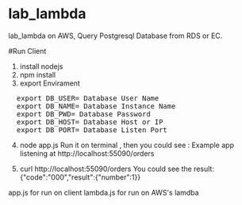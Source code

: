 # lab_lambda
lab_lambda on AWS, Query Postgresql Database from RDS or EC.

#Run Client

1. install nodejs
2. npm install
3. export Envirament 
<pre>
  export DB_USER= Database User Name
  export DB_NAME= Database Instance Name
  export DB_PWD= Database Password
  export DB_HOST= Database Host or IP
  export DB_PORT= Database Listen Port
</pre>
4. node app.js
Run it on terminal , then you could see : Example app listening at http://localhost:55090/orders

5. curl http://localhost:55090/orders
You could see the result:  {"code":"000","result":{"number":1}}

app.js for run on client
lambda.js for run on AWS's lamdba
